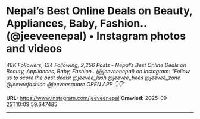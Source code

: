 # Nepal’s Best Online Deals on Beauty, Appliances, Baby, Fashion.. (@jeeveenepal) • Instagram photos and videos

*48K Followers, 134 Following, 2,256 Posts - Nepal’s Best Online Deals on Beauty, Appliances, Baby, Fashion.. (@jeeveenepal) on Instagram: "Follow us to score the best deals!
@jeevee_lush @jeevee_bees @jeevee_zone @jeeveefashion @jeeveesquare 
OPEN APP
👇👇"*

**URL:** https://www.instagram.com/jeeveenepal
**Crawled:** 2025-09-25T10:09:59.647485

---

